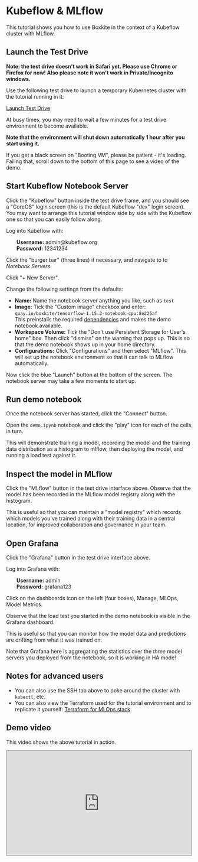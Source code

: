 # Kubeflow & MLflow

This tutorial shows you how to use Boxkite in the context of a Kubeflow cluster with MLflow.

## Launch the Test Drive

**Note: the test drive doesn't work in Safari yet. Please use Chrome or Firefox for now! Also please note it won't work in Private/Incognito windows.**

Use the following test drive to launch a temporary Kubernetes cluster with the tutorial running in it:

<script>
function toggle(el) {
  var x = document.getElementById(el);
  if (x.style.display === "none") {
    x.style.display = "block";
  } else {
    x.style.display = "none";
  }
}
</script>

<a id="button" class="md-button md-button--primary" href="javascript:void(0);" onclick="document.getElementById('testdrive').src=document.getElementById('testdrive').getAttribute('data-src'); toggle('testdrive'); toggle('button')">Launch Test Drive</a>

<iframe width="1024" height="300" id="testdrive" data-src="https://testfaster.ci/launch?embedded=true&repo=https://github.com/boxkite-ml/boxkite&file=examples/kubeflow-mlflow/.testfaster.yml" style="display:none"></iframe>

At busy times, you may need to wait a few minutes for a test drive environment to become available.

**Note that the environment will shut down automatically 1 hour after you start using it.**

If you get a black screen on "Booting VM", please be patient - it's loading. Failing that, scroll down to the bottom of this page to see a video of the demo.

## Start Kubeflow Notebook Server

Click the "Kubeflow" button inside the test drive frame, and you should see a "CoreOS" login screen (this is the default Kubeflow "dex" login screen). You may want to arrange this tutorial window side by side with the Kubeflow one so that you can easily follow along.

Log into Kubeflow with:

<div style="margin-left:2em;">
<strong>Username:</strong> admin@kubeflow.org <br />
<strong>Password:</strong> 12341234
</div>

Click the "burger bar" (three lines) if necessary, and navigate to to _Notebook Servers_.

Click "+ New Server".

Change the following settings from the defaults:

* **Name:** Name the notebook server anything you like, such as `test`
* **Image:** Tick the "Custom image" checkbox and enter:
  <br/>`quay.io/boxkite/tensorflow-1.15.2-notebook-cpu:8e225af`
  <br/>This preinstalls the required [dependencies](https://github.com/boxkite-ml/boxkite/blob/main/examples/kubeflow-mlflow/custom-jupyter/requirements.txt) and makes the demo notebook available.
* **Workspace Volume:** Tick the "Don't use Persistent Storage for User's home" box. Then click "dismiss" on the warning that pops up. This is so that the demo notebook shows up in your home directory.
* **Configurations:** Click "Configurations" and then select "MLflow". This will set up the notebook environment so that it can talk to MLflow automatically.

Now click the blue "Launch" button at the bottom of the screen.
The notebook server may take a few moments to start up.

## Run demo notebook

Once the notebook server has started, click the "Connect" button.

Open the `demo.ipynb` notebook and click the "play" icon for each of the cells in turn.

This will demonstrate training a model, recording the model and the training data distribution as a histogram to mlflow, then deploying the model, and running a load test against it.

## Inspect the model in MLflow

Click the "MLflow" button in the test drive interface above.
Observe that the model has been recorded in the MLflow model registry along with the histogram.

This is useful so that you can maintain a "model registry" which records which models you've trained along with their training data in a central location, for improved collaboration and governance in your team.

## Open Grafana

Click the "Grafana" button in the test drive interface above.

Log into Grafana with:

<div style="margin-left:2em;">
<strong>Username:</strong> admin <br />
<strong>Password:</strong> grafana123
</div>

Click on the dashboards icon on the left (four boxes), Manage, MLOps, Model Metrics.

Observe that the load test you started in the demo notebook is visible in the Grafana dashboard.

This is useful so that you can monitor how the model data and predictions are drifting from what it was trained on.

Note that Grafana here is aggregating the statistics over the _three_ model servers you deployed from the notebook, so it is working in HA mode!


## Notes for advanced users

* You can also use the SSH tab above to poke around the cluster with `kubectl`, etc.
* You can also view the Terraform used for the tutorial environment and to replicate it yourself: <a href="https://github.com/boxkite-ml/boxkite/tree/master/examples/kubeflow-mlflow" target="_blank">Terraform for MLOps stack</a>.


## Demo video

This video shows the above tutorial in action.

<style>
.video-wrapper {
  position: relative;
  display: block;
  height: 0;
  padding: 0;
  overflow: hidden;
  padding-bottom: 56.25%;
  border: 1px solid gray;
}
.video-wrapper > iframe {
  position: absolute;
  top: 0;
  bottom: 0;
  left: 0;
  width: 100%;
  height: 100%;
  border: 0;
}
</style>

<div class="video-wrapper">
  <iframe width="1280" height="720" src="https://www.youtube.com/embed/zz-0Yn6_eMQ" title="YouTube video player" frameborder="0" allow="accelerometer; autoplay; clipboard-write; encrypted-media; gyroscope; picture-in-picture" allowfullscreen></iframe>
</div>
